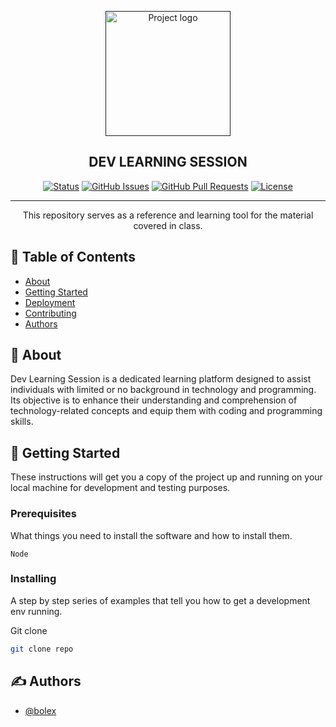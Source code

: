 <p align="center">
  <a href="" rel="noopener">
 <img width=200px height=200px src="https://i.imgur.com/6wj0hh6.jpg" alt="Project logo"></a>
</p>

<h2 align="center">DEV LEARNING SESSION</h2>

<div align="center">

[![Status](https://img.shields.io/badge/status-active-success.svg)]()
[![GitHub Issues](https://img.shields.io/github/issues/kylelobo/The-Documentation-Compendium.svg)](https://github.com/kylelobo/The-Documentation-Compendium/issues)
[![GitHub Pull Requests](https://img.shields.io/github/issues-pr/kylelobo/The-Documentation-Compendium.svg)](https://github.com/kylelobo/The-Documentation-Compendium/pulls)
[![License](https://img.shields.io/badge/license-MIT-blue.svg)](/LICENSE)

</div>

---

<p align="center"> This repository serves as a reference and learning tool for the material covered in class.
    <br> 
</p>

## 📝 Table of Contents

- [About](#about)
- [Getting Started](#getting_started)
- [Deployment](#deployment)
- [Contributing](./CONTRIBUTING.md)
- [Authors](#authors)

## 🧐 About <a name = "about"></a>

Dev Learning Session is a dedicated learning platform designed to assist individuals with limited or no background in technology and programming. Its objective is to enhance their understanding and comprehension of technology-related concepts and equip them with coding and programming skills.

## 🏁 Getting Started <a name = "getting_started"></a>

These instructions will get you a copy of the project up and running on your local machine for development and testing purposes.

### Prerequisites

What things you need to install the software and how to install them.

```
Node
```

### Installing

A step by step series of examples that tell you how to get a development env running.

Git clone

  ```bash
  git clone repo
  ```



## ✍️ Authors <a name = "authors"></a>

- [@bolex](https://github.com/bolexs)
